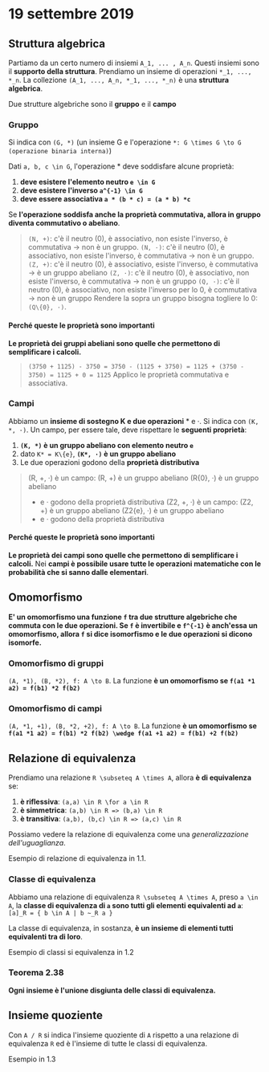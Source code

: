 # 19 settembre 2019

## Struttura algebrica
Partiamo da un certo numero di insiemi `A_1, ... , A_n`. Questi insiemi sono il
**supporto della struttura**. Prendiamo un insieme di operazioni `*_1, ..., *_n`.
La collezione `(A_1, ..., A_n, *_1, ..., *_n)` è una **struttura algebrica**.

Due strutture algebriche sono il **gruppo** e il **campo**

### Gruppo
Si indica con `(G, *)` (un insieme G e l'operazione 
`*: G \times G \to G (operazione binaria interna)`)

Dati `a, b, c \in G`, l'operazione * deve soddisfare alcune proprietà:

1. **deve esistere l'elemento neutro `e \in G`**
2. **deve esistere l'inverso `a^{-1} \in G`**
3. **deve essere associativa `a * (b * c) = (a * b) *c`**

Se **l'operazione soddisfa anche la proprietà commutativa, allora in gruppo 
diventa commutativo o abeliano**.

> `(N, +)`: c'è il neutro (0), è associativo, non esiste l'inverso, 
>   è commutativa -> non è un gruppo.
> `(N, ·)`: c'è il neutro (0), è associativo, non esiste l'inverso, 
>   è commutativa -> non è un gruppo.
> `(Z, +)`: c'è il neutro (0), è associativo, esiste l'inverso, 
>   è commutativa -> è un gruppo abeliano
> `(Z, ·)`: c'è il neutro (0), è associativo, non esiste l'inverso, 
>   è commutativa -> non è un gruppo
> `(Q, ·)`: c'è il neutro (0), è associativo, non esiste l'inverso per lo 0, 
>   è commutativa -> non è un gruppo
>   Rendere la sopra un gruppo bisogna togliere lo 0: `(Q\{0}, ·)`.

#### Perché queste le proprietà sono importanti
**Le proprietà dei gruppi abeliani sono quelle che permettono di semplificare i 
calcoli.**

> `(3750 + 1125) - 3750 = 3750 - (1125 + 3750) = 1125 + (3750 - 3750) = 1125 + 0 = 1125`
> Applico le proprietà commutativa e associativa.

### Campi
Abbiamo un **insieme di sostegno K e due operazioni** * e ·. Si indica con 
`(K, *, ·)`. Un campo, per essere tale, deve rispettare le **seguenti proprietà**:

1. **`(K, *)` è un gruppo abeliano con elemento neutro `e`**
2. dato `K* = K\{e}`, **`(K*, ·)` è un gruppo abeliano**
3. Le due operazioni godono della **proprietà distributiva**

> (R, +, ·) è un campo:
>   (R, +) è un gruppo abeliano
>   (R\{0}, ·) è un gruppo abeliano
>   + e · godono della proprietà distributiva
> (Z2, +, ·) è un campo:
>   (Z2, +) è un gruppo abeliano
>   (Z2\{e}, ·) è un gruppo abeliano
>   + e · godono della proprietà distributiva

#### Perché queste le proprietà sono importanti
**Le proprietà dei campi sono quelle che permettono di semplificare i calcoli.**
Nei **campi è possibile usare tutte le operazioni matematiche con le probabilità
che si sanno dalle elementari**.

## Omomorfismo
**E' un omomorfismo una funzione `f` tra due strutture algebriche che commuta con le
due operazioni. Se `f` è invertibile e `f^{-1}` è anch'essa un omomorfismo, allora
`f` si dice isomorfismo e le due operazioni si dicono isomorfe.**

### Omomorfismo di gruppi
`(A, *1), (B, *2), f: A \to B`. La funzione **è un omomorfismo se 
`f(a1 *1 a2) = f(b1) *2 f(b2)`**

### Omomorfismo di campi
`(A, *1, +1), (B, *2, +2), f: A \to B`. La funzione **è un omomorfismo se 
`f(a1 *1 a2) = f(b1) *2 f(b2) \wedge f(a1 +1 a2) = f(b1) +2 f(b2)`**

## Relazione di equivalenza
Prendiamo una relazione `R \subseteq A \times A`, allora **è di equivalenza** se:

1. **è riflessiva**: `(a,a) \in R \for a \in R`
2. **è simmetrica**: `(a,b) \in R => (b,a) \in R`
3. **è transitiva**: `(a,b), (b,c) \in R => (a,c) \in R`

Possiamo vedere la relazione di equivalenza come una *generalizzazione 
dell'uguaglianza*.

Esempio di relazione di equivalenza in 1.1.

### Classe di equivalenza
Abbiamo una relazione di equivalenza `R \subseteq A \times A`, preso `a \in A`, 
la **classe di equivalenza di `a` sono tutti gli elementi equivalenti ad `a`**:
`[a]_R = { b \in A | b ~_R a }`

La classe di equivalenza, in sostanza, **è un insieme di elementi tutti 
equivalenti tra di loro**.

Esempio di classi si equivalenza in 1.2

### Teorema 2.38
**Ogni insieme è l'unione disgiunta delle classi di equivalenza.**

## Insieme quoziente
Con `A / R` si indica l'insieme quoziente di `A` rispetto a una relazione di 
equivalenza `R` ed è l'insieme di tutte le classi di equivalenza.

Esempio in 1.3
